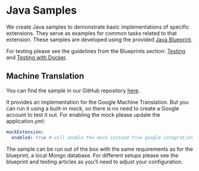 # Java Samples

We create Java samples to demonstrate basic implementations of specific extensions. They serve as examples for common tasks related to that extension. These samples are developed using the provided [Java Blueprint](../blueprints/Java-Blueprint.md).

For testing please see the guidelines from the Blueprints section: [Testing](../blueprints/Testing.md) and [Testing with Docker](../blueprints/Testing-with-Docker.md).

## Machine Translation

You can find the sample in our GitHub repository [here](https://github.com/RWS/language-cloud-extensibility/tree/main/samples/java/mtSampleApp).

It provides an implementation for the Google Machine Translation. But you can run it using a built-in mock, so there is no need to create a Google account to test it out. For enabling the mock please update the application.yml:
```yml
mockExtension:
  enabled: true # will enable the mock instead true google integration

```

The sample can be run out of the box with the same requirements as for the blueprint, a local Mongo database. For different setups please see the blueprint and testing articles as you'll need to adjust your configuration.
